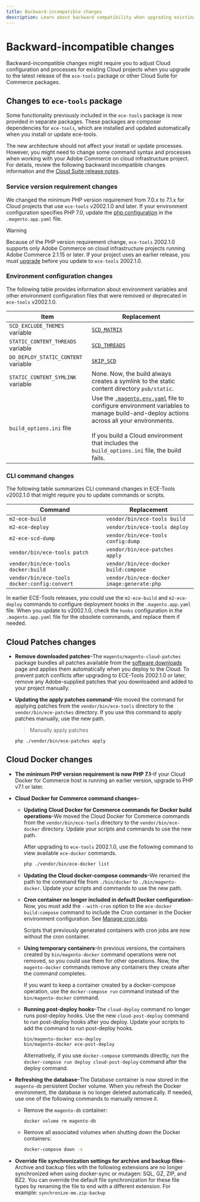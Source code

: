 ```yaml
---
title: Backward-incompatible changes
description: Learn about backward compatibility when upgrading existing Cloud projects.
---
```


# Backward-incompatible changes

Backward-incompatible changes might require you to adjust Cloud configuration and processes for existing Cloud projects when you upgrade to the latest release of the `ece-tools` package or other Cloud Suite for Commerce packages.

## Changes to `ece-tools` package

Some functionality previously included in the `ece-tools` package is now provided in separate packages. These packages are composer dependencies for `ece-tools`, which are installed and updated automatically when you install or update ece-tools.

The new architecture should not affect your install or update processes. However, you might need to change some command syntax and processes when working with your Adobe Commerce on cloud infrastructure project. For details, review the following backward incompatible changes information and the [Cloud Suite release notes](cloud-tools.md).

### Service version requirement changes

We changed the minimum PHP version requirement from 7.0.x to 7.1.x for Cloud projects that use `ece-tools` v2002.1.0 and later. If your environment configuration specifies PHP 7.0, update the [php configuration](../application/php-settings.md) in the `.magento.app.yaml` file.

>[!WARNING]
>
>Because of the PHP version requirement change, `ece-tools` 2002.1.0 supports only Adobe Commerce on cloud infrastructure projects running Adobe Commerce 2.1.15 or later. If your project uses an earlier release, you must [upgrade](https://devdocs.magento.com/cloud/project/project-upgrade.html) before you update to `ece-tools` 2002.1.0.

### Environment configuration changes

The following table provides information about environment variables and other environment configuration files that were removed or deprecated in `ece-tools` v2002.1.0.

| Item     | Replacement |
| -------- | ----------- |
|`SCD_EXCLUDE_THEMES` variable | [`SCD_MATRIX`](../environment/variables-build.md#scd_matrix)|
|`STATIC_CONTENT_THREADS` variable | [`SCD_THREADS`](../environment/variables-build.md#scd_threads)|
|`DO_DEPLOY_STATIC_CONTENT` variable | [`SKIP_SCD`](../environment/variables-build.md#skip_scd)|
|`STATIC_CONTENT_SYMLINK` variable | None. Now, the build always creates a symlink to the static content directory `pub/static`.|
|`build_options.ini` file | Use the [`.magento.env.yaml`](../application/configure-app-yaml.md) file to configure environment variables to manage build-and-deploy actions across all your environments.<br><br>If you build a Cloud environment that includes the `build_options.ini` file, the build fails.|

### CLI command changes

The following table summarizes CLI command changes in ECE-Tools v2002.1.0 that might require you to update commands or scripts.

|Command  | Replacement |
|-------- | ----------- |
|`m2-ece-build` | `vendor/bin/ece-tools build`|
|`m2-ece-deploy` | `vendor/bin/ece-tools deploy`|
|`m2-ece-scd-dump` | `vendor/bin/ece-tools config:dump`|
|`vendor/bin/ece-tools patch` | `vendor/bin/ece-patches apply`|
|`vendor/bin/ece-tools docker:build` | `vendor/bin/ece-docker build:compose`|
|`vendor/bin/ece-tools docker:config:convert` | `vendor/bin/ece-docker  image:generate:php`|

In earlier ECE-Tools releases, you could use the `m2-ece-build` and `m2-ece-deploy` commands to configure deployment hooks in the `.magento.app.yaml` file. When you update to v2002.1.0, check the `hooks` configuration in the `.magento.app.yaml` file for the obsolete commands, and replace them if needed.

## Cloud Patches changes

-  **Remove downloaded patches**–The `magento/magento-cloud-patches` package bundles all patches available from the [software downloads](https://experienceleague.adobe.com/docs/commerce-operations/installation-guide/prerequisites/commerce.html) page and applies them automatically when you deploy to the Cloud. To prevent patch conflicts after upgrading to ECE-Tools 2002.1.0 or later, remove any Adobe-supplied patches that you downloaded and added to your project manually.

-  **Updating the apply patches command**–We moved the command for applying patches from the `vendor/bin/ece-tools` directory to the `vendor/bin/ece-patches` directory. If you use this command to apply patches manually, use the new path.

   > Manually apply patches

   ```bash
   php ./vendor/bin/ece-patches apply
   ```

## Cloud Docker changes

-  **The minimum PHP version requirement is now PHP 7.1**–If your Cloud Docker for Commerce host is running an earlier version, upgrade to PHP v7.1 or later.

-  **Cloud Docker for Commerce command changes**–

   -  **Updating Cloud Docker for Commerce commands for Docker build operations**–We moved the Cloud Docker for Commerce commands from the `vendor/bin/ece-tools` directory to the `vendor/bin/ece-docker` directory. Update your scripts and commands to use the new path.

      After upgrading to `ece-tools` 2002.1.0, use the following command to view available `ece-docker` commands.

      ```bash
      php ./vendor/bin/ece-docker list
      ```

   -  **Updating the Cloud docker-compose commands**–We renamed the path to the command file from `./bin/docker` to `./bin/magento-docker`. Update your scripts and commands to use the new path.

   -  **Cron container no longer included in default Docker configuration**–Now, you must add the `--with-cron` option to the `ece-docker build:compose` command to include the Cron container in the Docker environment configuration. See [Manage cron jobs](https://devdocs.magento.com/cloud/docker/docker-manage-cron-jobs.html).

      Scripts that previously generated containers with cron jobs are now without the cron container.

   -  **Using temporary containers**–In previous versions, the containers created by `bin/magento-docker` command operations were not removed, so you could use them for other operations. Now, the `magento-docker` commands remove any containers they create after the command completes.

      If you want to keep a container created by a docker-compose operation, use the `docker-compose run` command instead of the `bin/magento-docker` command.

   -  **Running post-deploy hooks**–The `cloud-deploy` command no longer runs post-deploy hooks. Use the new `cloud-post-deploy` command to run post-deploy hooks after you deploy. Update your scripts to add the command to run post-deploy hooks.

      ```shell
      bin/magento-docker ece-deploy
      bin/magento-docker ece-post-deploy
      ```

      Alternatively, if you use `docker-compose` commands directly, run the `docker-compose run deploy cloud-post-deploy` command after the deploy command.

-  **Refreshing the database**–The Database container is now stored in the `magento-db` persistent Docker volume. When you refresh the Docker environment, the database is no longer deleted automatically. If needed, use one of the following commands to manually remove it.

   -  Remove the `magento-db` container:

      ```bash
      docker volume rm magento-db
      ```

   -  Remove all associated volumes when shutting down the Docker containers:

      ```bash
      docker-compose down -v
      ```

-  **Override file synchronization settings for archive and backup files**–Archive and backup files with the following extensions are no longer synchronized when using docker-sync or mutagen:  SQL, GZ, ZIP, and BZ2. You can override the default file synchronization for these file types by renaming the file to end with a different extension. For example: `synchronize-me.zip-backup`
